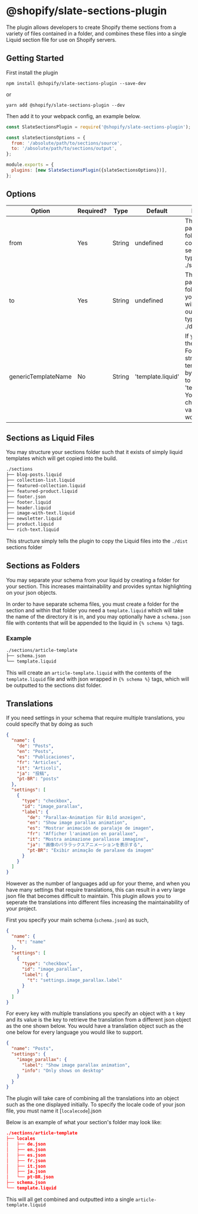 # @shopify/slate-sections-plugin

The plugin allows developers to create Shopify theme sections from a variety of files contained in a folder, and combines these files into a single Liquid section file for use on Shopify servers.

## Getting Started

First install the plugin

```
npm install @shopify/slate-sections-plugin --save-dev
```

or

```
yarn add @shopify/slate-sections-plugin --dev
```

Then add it to your webpack config, an example below.

```js
const SlateSectionsPlugin = require('@shopify/slate-sections-plugin');

const slateSectionsOptions = {
  from: '/absolute/path/to/sections/source',
  to: '/absolute/path/to/sections/output',
};

module.exports = {
  plugins: [new SlateSectionsPlugin({slateSectionsOptions})],
};
```

## Options

| Option              | Required? | Type   | Default           | Description                                                                                                                                                       |
| ------------------- | --------- | ------ | ----------------- | ----------------------------------------------------------------------------------------------------------------------------------------------------------------- |
| from                | Yes       | String | undefined         | The absolute path to the folder containing your sections, typically ./src/sections                                                                                |
| to                  | Yes       | String | undefined         | The absolute path to the folder where your sections will be outputted to, typically ./dist/sections                                                               |
| genericTemplateName | No        | String | 'template.liquid' | If you're using the 'Sections as Folders' structure, your template names by default need to be 'template.liquid'. You may change this value if you would like to. |

## Sections as Liquid Files

You may structure your sections folder such that it exists of simply liquid templates which will get copied into the build.

```bash
./sections
├── blog-posts.liquid
├── collection-list.liquid
├── featured-collection.liquid
├── featured-product.liquid
├── footer.json
├── footer.liquid
├── header.liquid
├── image-with-text.liquid
├── newsletter.liquid
├── product.liquid
└── rich-text.liquid
```

This structure simply tells the plugin to copy the Liquid files into the `./dist` sections folder

## Sections as Folders

You may separate your schema from your liquid by creating a folder for your section. This increases maintainability and provides syntax highlighting on your json objects.

In order to have separate schema files, you must create a folder for the section and within that folder you need a `template.liquid` which will take the name of the directory it is in, and you may optionally have a `schema.json` file with contents that will be appended to the liquid in `{% schema %}` tags.

### Example

```bash
./sections/article-template
├── schema.json
└── template.liquid
```

This will create an `article-template.liquid` with the contents of the `template.liquid` file and with json wrapped in `{% schema %}` tags, which will be outputted to the sections dist folder.

## Translations

If you need settings in your schema that require multiple translations, you could specify that by doing as such

```json
{
  "name": {
    "de": "Posts",
    "en": "Posts",
    "es": "Publicaciones",
    "fr": "Articles",
    "it": "Articoli",
    "ja": "投稿",
    "pt-BR": "posts"
  },
  "settings": [
    {
      "type": "checkbox",
      "id": "image_parallax",
      "label": {
        "de": "Parallax-Animation für Bild anzeigen",
        "en": "Show image parallax animation",
        "es": "Mostrar animación de paralaje de imagen",
        "fr": "Afficher l'animation en parallaxe",
        "it": "Mostra animazione parallasse immagine",
        "ja": "画像のパララックスアニメーションを表示する",
        "pt-BR": "Exibir animação de paralaxe da imagem"
      }
    }
  ]
}
```

However as the number of languages add up for your theme, and when you have many settings that require translations, this can result in a very large json file that becomes difficult to maintain. This plugin allows you to seperate the translations into different files increasing the maintainability of your project.

First you specify your main schema (`schema.json`) as such,

```json
{
  "name": {
    "t": "name"
  },
  "settings": [
    {
      "type": "checkbox",
      "id": "image_parallax",
      "label": {
        "t": "settings.image_parallax.label"
      }
    }
  ]
}
```

For every key with multiple translations you specify an object with a `t` key and its value is the key to retrieve the translation from a different json object as the one shown below. You would have a translation object such as the one below for every language you would like to support.

```json
{
  "name": "Posts",
  "settings": {
    "image_parallax": {
      "label": "Show image parallax animation",
      "info": "Only shows on desktop"
    }
  }
}
```

The plugin will take care of combining all the translations into an object such as the one displayed initially. To specify the locale code of your json file, you must name it [`localecode`].json

Below is an example of what your section's folder may look like:

```json
./sections/article-template
├── locales
│   ├── de.json
│   ├── en.json
│   ├── es.json
│   ├── fr.json
│   ├── it.json
│   ├── ja.json
│   └── pt-BR.json
├── schema.json
└── template.liquid
```

This will all get combined and outputted into a single `article-template.liquid`
